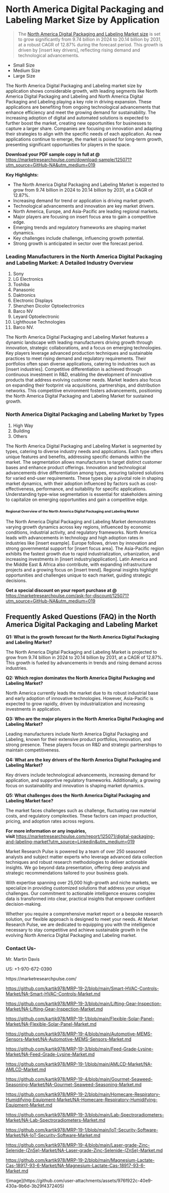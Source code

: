 <h1>North America Digital Packaging and Labeling Market&nbsp;Size by Application</h1><blockquote><p>The <a href="https://marketresearchpulse.com/download-sample/125071?utm_source=GitHub-NA&amp;utm_medium=019">North America Digital Packaging and Labeling Market size</a> is set to grow significantly from 9.74 billion in 2024 to 20.14 billion by 2031, at a robust CAGR of 12.87% during the forecast period. This growth is driven by [insert key drivers], reflecting rising demand and technological advancements.</p></blockquote><ul><li>Small Size<li> Medium Size<li> Large Size</li></ul><p>The North America Digital Packaging and Labeling market size by application shows considerable growth, with leading segments like North America Digital Packaging and Labeling and North America Digital Packaging and Labeling playing a key role in driving expansion. These applications are benefiting from ongoing technological advancements that enhance efficiency and meet the growing demand for sustainability. The increasing adoption of digital and automated solutions is expected to further boost the market, creating new opportunities for businesses to capture a larger share. Companies are focusing on innovation and adapting their strategies to align with the specific needs of each application. As new applications continue to emerge, the market is poised for long-term growth, presenting significant opportunities for players in the space.</p><p><strong>Download your PDF sample copy in full at @ </strong><a href="https://marketresearchpulse.com/download-sample/125071?utm_source=GitHub-NA&amp;utm_medium=019">https://marketresearchpulse.com/download-sample/125071?utm_source=GitHub-NA&amp;utm_medium=019</a></p><p><strong>Key Highlights: </strong></p><ul><li>The North America Digital Packaging and Labeling Market is expected to grow from 9.74 billion in 2024 to 20.14 billion by 2031, at a CAGR of 12.87%.</li><li>Increasing demand for trend or application is driving market growth.</li><li>Technological advancements and innovation are key market drivers.</li><li>North America, Europe, and Asia-Pacific are leading regional markets.</li><li>Major players are focusing on insert focus area to gain a competitive edge.</li><li>Emerging trends and regulatory frameworks are shaping market dynamics.</li><li>Key challenges include challenge, influencing growth potential.</li><li>Strong growth is anticipated in sector over the forecast period.</li></ul><h3>Leading Manufacturers in the North America Digital Packaging and Labeling Market: A Detailed Industry Overview</h3><ol><li>Sony</li><li>LG Electronics</li><li>Toshiba</li><li>Panasonic</li><li>Daktronics</li><li>Electronic Displays</li><li>Shenzhen Dicolor Optoelectronics</li><li>Barco NV</li><li>Leyard Optoelectronic</li><li>Lighthouse Technologies</li><li>Barco NV.</li></ol><div class="flex max-w-full flex-col flex-grow"><div class="min-h-8 text-message flex w-full flex-col items-end gap-2 whitespace-normal break-words [.text-message+&amp;]:mt-5" dir="auto" data-message-author-role="assistant" data-message-id="fd8432e4-4910-450d-b182-61b7bfb0a01f" data-message-model-slug="gpt-4o"><div class="flex w-full flex-col gap-1 empty:hidden first:pt-[3px]"><div class="markdown prose w-full break-words dark:prose-invert light"><p>The North America Digital Packaging and Labeling Market features a dynamic landscape with leading manufacturers driving growth through innovation, strategic collaborations, and a focus on emerging technologies. Key players leverage advanced production techniques and sustainable practices to meet rising demand and regulatory requirements. Their portfolios often span diverse applications, catering to industries such as [insert industries]. Competitive differentiation is achieved through continuous investment in R&amp;D, enabling the development of innovative products that address evolving customer needs. Market leaders also focus on expanding their footprint via acquisitions, partnerships, and distribution networks. This competitive environment fosters advancements, positioning the North America Digital Packaging and Labeling Market for sustained growth.</p></div></div></div></div><h3>North America Digital Packaging and Labeling Market by Types</h3><ol><li>High Way<li> Building<li> Others</li></ol><div class="flex max-w-full flex-col flex-grow"><div class="min-h-8 text-message flex w-full flex-col items-end gap-2 whitespace-normal break-words [.text-message+&amp;]:mt-5" dir="auto" data-message-author-role="assistant" data-message-id="084470be-0bb7-4664-bddf-5156b4f41249" data-message-model-slug="gpt-4o-mini"><div class="flex w-full flex-col gap-1 empty:hidden first:pt-[3px]"><div class="markdown prose w-full break-words dark:prose-invert light"><p>The North America Digital Packaging and Labeling Market is segmented by types, catering to diverse industry needs and applications. Each type offers unique features and benefits, addressing specific demands within the market. The segmentation allows manufacturers to target distinct customer bases and enhance product offerings. Innovation and technological advancements drive differentiation among types, ensuring tailored solutions for varied end-user requirements. These types play a pivotal role in shaping market dynamics, with their adoption influenced by factors such as cost-effectiveness, performance, and suitability for specific applications. Understanding type-wise segmentation is essential for stakeholders aiming to capitalize on emerging opportunities and gain a competitive edge.</p></div></div></div></div><h3><span style="font-size: 11px;">Regional Overview of the North America Digital Packaging and Labeling Market</span></h3><div class="flex max-w-full flex-col flex-grow"><div class="min-h-8 text-message flex w-full flex-col items-end gap-2 whitespace-normal break-words [.text-message+&amp;]:mt-5" dir="auto" data-message-author-role="assistant" data-message-id="e9038762-ce64-4e30-91c9-9bd413514231" data-message-model-slug="gpt-4o-mini"><div class="flex w-full flex-col gap-1 empty:hidden first:pt-[3px]"><div class="markdown prose w-full break-words dark:prose-invert light"><p>The North America Digital Packaging and Labeling Market demonstrates varying growth dynamics across key regions, influenced by economic conditions, industrial activity, and regulatory frameworks. North America leads with advancements in technology and high adoption rates in industries like [insert example]. Europe follows, driven by innovation and strong governmental support for [insert focus area]. The Asia-Pacific region exhibits the fastest growth due to rapid industrialization, urbanization, and increasing investments in [insert industry/application]. Latin America and the Middle East &amp; Africa also contribute, with expanding infrastructure projects and a growing focus on [insert trend]. Regional insights highlight opportunities and challenges unique to each market, guiding strategic decisions.</p></div></div></div></div><p><strong>Get a special discount on your report purchase at @ </strong><a href="https://marketresearchpulse.com/ask-for-discount/125071?utm_source=GitHub-NA&amp;utm_medium=019">https://marketresearchpulse.com/ask-for-discount/125071?utm_source=GitHub-NA&amp;utm_medium=019</a></p><h2>Frequently Asked Questions (FAQ) in the North America Digital Packaging and Labeling Market</h2><p><strong>Q1: What is the growth forecast for the North America Digital Packaging and Labeling Market?</strong></p><p>The North America Digital Packaging and Labeling Market is projected to grow from 9.74 billion in 2024 to 20.14 billion by 2031, at a CAGR of 12.87%. This growth is fueled by advancements in trends and rising demand across industries.</p><p><strong>Q2: Which region dominates the North America Digital Packaging and Labeling Market?</strong></p><p>North America currently leads the market due to its robust industrial base and early adoption of innovative technologies. However, Asia-Pacific is expected to grow rapidly, driven by industrialization and increasing investments in application.</p><p><strong>Q3: Who are the major players in the North America Digital Packaging and Labeling Market?</strong></p><p>Leading manufacturers include North America Digital Packaging and Labeling, known for their extensive product portfolios, innovation, and strong presence. These players focus on R&amp;D and strategic partnerships to maintain competitiveness.</p><p><strong>Q4: What are the key drivers of the North America Digital Packaging and Labeling Market?</strong></p><p>Key drivers include technological advancements, increasing demand for application, and supportive regulatory frameworks. Additionally, a growing focus on sustainability and innovation is shaping market dynamics.</p><p><strong>Q5: What challenges does the North America Digital Packaging and Labeling Market face?</strong></p><p>The market faces challenges such as challenge, fluctuating raw material costs, and regulatory complexities. These factors can impact production, pricing, and adoption rates across regions.</p><p><strong>For more information or any inquiries, visit&nbsp;</strong><a href="https://marketresearchpulse.com/report/125071/digital-packaging-and-labeling-market?utm_source=Linkedin&utm_medium=019">https://marketresearchpulse.com/report/125071/digital-packaging-and-labeling-market?utm_source=Linkedin&utm_medium=019</a></p><p>Market Research Pulse is powered by a team of over 250 seasoned analysts and subject matter experts who leverage advanced data collection techniques and robust research methodologies to deliver actionable insights. We go beyond data presentation, offering deep analysis and strategic recommendations tailored to your business goals.</p><p>With expertise spanning over 25,000 high-growth and niche markets, we specialize in providing customized solutions that address your unique challenges. Our commitment to actionable intelligence ensures complex data is transformed into clear, practical insights that empower confident decision-making.</p><p>Whether you require a comprehensive market report or a bespoke research solution, our flexible approach is designed to meet your needs. At Market Research Pulse, we are dedicated to equipping you with the intelligence necessary to stay competitive and achieve sustainable growth in the evolving North America Digital Packaging and Labeling market.</p><h3><strong>Contact Us-</strong></h3><p>Mr. Martin Davis</p><p>US: +1-970-672-0390</p><p>https://marketresearchpulse.com/</p><p><a href="https://github.com/kartik978/MRP-19-2/blob/main/Smart-HVAC-Controls-Market/NA-Smart-HVAC-Controls-Market.md">https://github.com/kartik978/MRP-19-2/blob/main/Smart-HVAC-Controls-Market/NA-Smart-HVAC-Controls-Market.md</a></p><p><a href="https://github.com/kartik978/MRP-19-3/blob/main/Lifting-Gear-Inspection-Market/NA-Lifting-Gear-Inspection-Market.md">https://github.com/kartik978/MRP-19-3/blob/main/Lifting-Gear-Inspection-Market/NA-Lifting-Gear-Inspection-Market.md</a></p><p><a href="https://github.com/kartik978/MRP-19-1/blob/main/Flexible-Solar-Panel-Market/NA-Flexible-Solar-Panel-Market.md">https://github.com/kartik978/MRP-19-1/blob/main/Flexible-Solar-Panel-Market/NA-Flexible-Solar-Panel-Market.md</a></p><p><a href="https://github.com/kartik978/MRP-19-4/blob/main/Automotive-MEMS-Sensors-Market/NA-Automotive-MEMS-Sensors-Market.md">https://github.com/kartik978/MRP-19-4/blob/main/Automotive-MEMS-Sensors-Market/NA-Automotive-MEMS-Sensors-Market.md</a></p><p><a href="https://github.com/kartik978/MRP-19-3/blob/main/Feed-Grade-Lysine-Market/NA-Feed-Grade-Lysine-Market.md">https://github.com/kartik978/MRP-19-3/blob/main/Feed-Grade-Lysine-Market/NA-Feed-Grade-Lysine-Market.md</a></p><p><a href="https://github.com/kartik978/MRP-19-1/blob/main/AMLCD-Market/NA-AMLCD-Market.md">https://github.com/kartik978/MRP-19-1/blob/main/AMLCD-Market/NA-AMLCD-Market.md</a></p><p><a href="https://github.com/kartik978/MRP-19-4/blob/main/Gourmet-Seaweed-Seasoning-Market/NA-Gourmet-Seaweed-Seasoning-Market.md">https://github.com/kartik978/MRP-19-4/blob/main/Gourmet-Seaweed-Seasoning-Market/NA-Gourmet-Seaweed-Seasoning-Market.md</a></p><p><a href="https://github.com/kartik978/MRP-19-2/blob/main/Homecare-Respiratory-Humidifying-Equipment-Market/NA-Homecare-Respiratory-Humidifying-Equipment-Market.md">https://github.com/kartik978/MRP-19-2/blob/main/Homecare-Respiratory-Humidifying-Equipment-Market/NA-Homecare-Respiratory-Humidifying-Equipment-Market.md</a></p><p><a href="https://github.com/kartik978/MRP-19-3/blob/main/Lab-Spectroradiometers-Market/NA-Lab-Spectroradiometers-Market.md">https://github.com/kartik978/MRP-19-3/blob/main/Lab-Spectroradiometers-Market/NA-Lab-Spectroradiometers-Market.md</a></p><p><a href="https://github.com/kartik978/MRP-19-1/blob/main/IoT-Security-Software-Market/NA-IoT-Security-Software-Market.md">https://github.com/kartik978/MRP-19-1/blob/main/IoT-Security-Software-Market/NA-IoT-Security-Software-Market.md</a></p><p><a href="https://github.com/kartik978/MRP-19-4/blob/main/Laser-grade-Zinc-Selenide-(ZnSe)-Market/NA-Laser-grade-Zinc-Selenide-(ZnSe)-Market.md">https://github.com/kartik978/MRP-19-4/blob/main/Laser-grade-Zinc-Selenide-(ZnSe)-Market/NA-Laser-grade-Zinc-Selenide-(ZnSe)-Market.md</a></p><p><a href="https://github.com/kartik978/MRP-19-2/blob/main/Magnesium-Lactate-Cas-18917-93-6-Market/NA-Magnesium-Lactate-Cas-18917-93-6-Market.md">https://github.com/kartik978/MRP-19-2/blob/main/Magnesium-Lactate-Cas-18917-93-6-Market/NA-Magnesium-Lactate-Cas-18917-93-6-Market.md</a></p>
![image](https://github.com/user-attachments/assets/976f922c-40e9-430a-9b6d-3b29f4372405)
